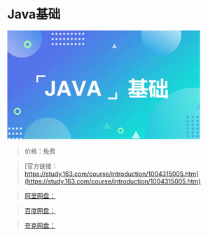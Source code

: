 # Java基础

![img](../../../assets/study163/free/BB45AF9D7BA208AA6C879010EB4469B6.jpg)

> 价格：免费

> [官方链接：https://study.163.com/course/introduction/1004315005.htm](https://study.163.com/course/introduction/1004315005.htm)

> [阿里网盘：]()

> [百度网盘：]()

> [夸克网盘：]()
